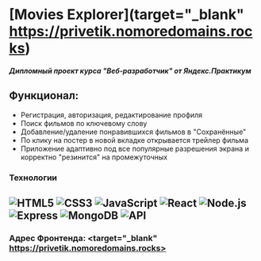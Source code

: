 # [Movies Explorer](target="_blank" https://privetik.nomoredomains.rocks)
##### Дипломный проект курса "Веб-разработчик" от Яндекс.Практикум

## Функционал:
- Регистрация, авторизация, редактирование профиля
- Поиск фильмов по ключевому слову
- Добавление/удаление понравившихся фильмов в "Сохранённые"
- По клику на постер в новой вкладке открывается трейлер фильма
- Приложение адаптивно под все популярные разрешения экрана и корректно "резинится" на промежуточных

### Технологии
![HTML5](https://img.shields.io/badge/-HTML5-141130?style=for-the-badge&logo=HTML5&logoColor=FF0000)
![CSS3](https://img.shields.io/badge/-CSS3-141130?style=for-the-badge&logo=CSS3&logoColor=009900)
![JavaScript](https://img.shields.io/badge/-JavaScript-141130?style=for-the-badge&logo=JavaScript&logoColor=yellow)
![React](https://img.shields.io/badge/-React-141130?style=for-the-badge&logo=React)
![Node.js](https://img.shields.io/badge/-Node.js-141130?style=for-the-badge&logo=Node.js)
![Express](https://img.shields.io/badge/-Express-141130?style=for-the-badge&logo=Express)
![MongoDB](https://img.shields.io/badge/-MongoDB-141130?style=for-the-badge&logo=MongoDB)
![API](https://img.shields.io/badge/-API-141130?style=for-the-badge)
---

### Адрес Фронтенда: <target="_blank" https://privetik.nomoredomains.rocks>
